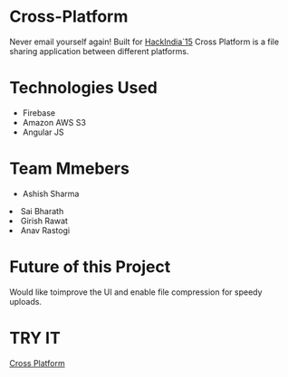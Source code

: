 # Cross-Platform
Never email yourself again! Built for <a href="https://hackindia.io">HackIndia`15</a> Cross Platform is a file sharing application between different platforms. 

# Technologies Used
  <ul>
    <li>Firebase</li>
    <li>Amazon AWS S3</li>
    <li>Angular JS</li>
  </ul>
  
  
# Team Mmebers
  <ul>
    <li>Ashish Sharma</ul>
    <li>Sai Bharath</ul>
    <li>Girish Rawat</ul>
    <li>Anav Rastogi</li>
  </ul>
  
  
# Future of this Project
  Would like toimprove the UI and enable file compression for speedy uploads.
  
  
  
# TRY IT
  <a href="www.crossplatform.co.nr">Cross Platform</a>
